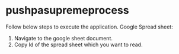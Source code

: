 # pushpasupremeprocess
Follow below steps to execute the application.
Google Spread sheet:
1. Navigate to the google sheet document.
2. Copy Id of the spread sheet which you want to read.
    
